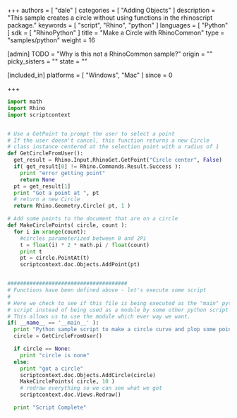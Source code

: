 +++
authors = [ "dale" ]
categories = [ "Adding Objects" ]
description = "This sample creates a circle without using functions in the rhinoscript package."
keywords = [ "script", "Rhino", "python" ]
languages = [ "Python" ]
sdk = [ "RhinoPython" ]
title = "Make a Circle with RhinoCommon"
type = "samples/python"
weight = 16

[admin]
TODO = "Why is this not a RhinoCommon sample?"
origin = ""
picky_sisters = ""
state = ""

[included_in]
platforms = [ "Windows", "Mac" ]
since = 0

+++


```python
import math
import Rhino
import scriptcontext


# Use a GetPoint to prompt the user to select a point
# If the user doesn't cancel, this function returns a new Circle
# class instance centered at the selection point with a radius of 1
def GetCircleFromUser():
  get_result = Rhino.Input.RhinoGet.GetPoint("Circle center", False)
  if( get_result[0] != Rhino.Commands.Result.Success ):
    print "error getting point"
    return None
  pt = get_result[1]
  print "Got a point at ", pt
  # return a new Circle
  return Rhino.Geometry.Circle( pt, 1 )

# Add some points to the document that are on a circle
def MakeCirclePoints( circle, count ):
  for i in xrange(count):
    #circles parameterized between 0 and 2Pi
    t = float(i) * 2 * math.pi / float(count)
    print t
    pt = circle.PointAt(t)
    scriptcontext.doc.Objects.AddPoint(pt)


######################################
# Functions have been defined above - let's execute some script
#
# Here we check to see if this file is being executed as the "main" python
# script instead of being used as a module by some other python script
# This allows us to use the module which ever way we want.
if( __name__ == '__main__' ):
  print "Python sample script to make a circle curve and plop some points on it"
  circle = GetCircleFromUser()

  if circle == None:
    print "circle is none"
  else:
    print "got a circle"
    scriptcontext.doc.Objects.AddCircle(circle)
    MakeCirclePoints( circle, 10 )
    # redraw everything so we can see what we got
    scriptcontext.doc.Views.Redraw()

  print "Script Complete"
```
